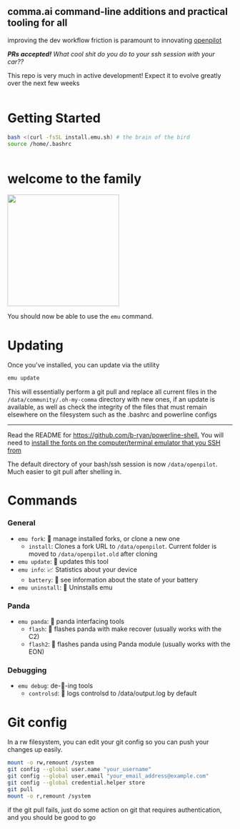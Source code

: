 ## comma.ai command-line additions and practical tooling for all

improving the dev workflow friction is paramount to innovating [openpilot](https://github.com/commaai/openpilot)

***PRs accepted!** What cool shit do you do to your ssh session with your car??*

This repo is very much in active development! Expect it to evolve greatly over the next few weeks

<img src="https://emu.bz/xmf" alt="" />

# Getting Started

```bash
bash <(curl -fsSL install.emu.sh) # the brain of the bird
source /home/.bashrc
```

<img src="https://thumbs.gfycat.com/DopeyHairyGeese-size_restricted.gif" alt ="" />

# welcome to the family

<img src="https://emu.bz/gay" alt="" height="250px" />

You should now be able to use the `emu` command.

# Updating

Once you've installed, you can update via the utility

```bash
emu update
```

This will essentially perform a git pull and replace all current files in the `/data/community/.oh-my-comma` directory with new ones, if an update is available, as well as check the integrity of the files that must remain elsewhere on the filesystem such as the .bashrc and powerline configs

---
Read the README for <https://github.com/b-ryan/powerline-shell.> You will need to [install the fonts on the computer/terminal emulator that you SSH from](https://github.com/powerline/fonts)

The default directory of your bash/ssh session is now `/data/openpilot`. Much easier to git pull after shelling in.

# Commands

### General

- `emu fork`: 🍴 manage installed forks, or clone a new one
  - `install`: Clones a fork URL to `/data/openpilot`. Current folder is moved to `/data/openpilot.old` after cloning
- `emu update`: 🎉 updates this tool
- `emu info`: 📈 Statistics about your device
  - `battery`: 🔋 see information about the state of your battery
- `emu uninstall`: 👋 Uninstalls emu

### Panda

- `emu panda`: 🐼 panda interfacing tools
  - `flash`: 🐼 flashes panda with make recover (usually works with the C2)
  - `flash2`:  🎍 flashes panda using Panda module (usually works with the EON)

### Debugging

- `emu debug`: de-🐛-ing tools
  - `controlsd`: 🔬 logs controlsd to /data/output.log by default

# Git config

In a rw filesystem, you can edit your git config so you can push your changes up easily.

```bash
mount -o rw,remount /system
git config --global user.name "your_username"
git config --global user.email "your_email_address@example.com"
git config --global credential.helper store
git pull
mount -o r,remount /system
```

if the git pull fails, just do some action on git that requires authentication, and you should be good to go
